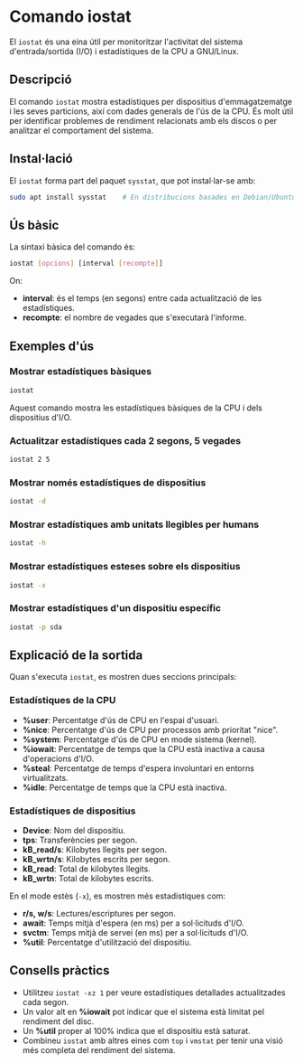# Comando iostat

El `iostat` és una eina útil per monitoritzar l'activitat del sistema d'entrada/sortida (I/O) i estadístiques de la CPU a GNU/Linux.

## Descripció

El comando `iostat` mostra estadístiques per dispositius d'emmagatzematge i les seves particions, així com dades generals de l'ús de la CPU. És molt útil per identificar problemes de rendiment relacionats amb els discos o per analitzar el comportament del sistema.

## Instal·lació

El `iostat` forma part del paquet `sysstat`, que pot instal·lar-se amb:

```bash
sudo apt install sysstat    # En distribucions basades en Debian/Ubuntu
```

## Ús bàsic

La sintaxi bàsica del comando és:

```bash
iostat [opcions] [interval [recompte]]
```

On:

- **interval**: és el temps (en segons) entre cada actualització de les estadístiques.
- **recompte**: el nombre de vegades que s'executarà l'informe.

## Exemples d'ús

### Mostrar estadístiques bàsiques

```bash
iostat
```

Aquest comando mostra les estadístiques bàsiques de la CPU i dels dispositius d'I/O.

### Actualitzar estadístiques cada 2 segons, 5 vegades

```bash
iostat 2 5
```

### Mostrar només estadístiques de dispositius

```bash
iostat -d
```

### Mostrar estadístiques amb unitats llegibles per humans

```bash
iostat -h
```

### Mostrar estadístiques esteses sobre els dispositius

```bash
iostat -x
```

### Mostrar estadístiques d'un dispositiu específic

```bash
iostat -p sda
```

## Explicació de la sortida

Quan s'executa `iostat`, es mostren dues seccions principals:

### Estadístiques de la CPU

- **%user**: Percentatge d'ús de CPU en l'espai d'usuari.
- **%nice**: Percentatge d'ús de CPU per processos amb prioritat "nice".
- **%system**: Percentatge d'ús de CPU en mode sistema (kernel).
- **%iowait**: Percentatge de temps que la CPU està inactiva a causa d'operacions d'I/O.
- **%steal**: Percentatge de temps d'espera involuntari en entorns virtualitzats.
- **%idle**: Percentatge de temps que la CPU està inactiva.

### Estadístiques de dispositius

- **Device**: Nom del dispositiu.
- **tps**: Transferències per segon.
- **kB_read/s**: Kilobytes llegits per segon.
- **kB_wrtn/s**: Kilobytes escrits per segon.
- **kB_read**: Total de kilobytes llegits.
- **kB_wrtn**: Total de kilobytes escrits.

En el mode estès (`-x`), es mostren més estadístiques com:

- **r/s, w/s**: Lectures/escriptures per segon.
- **await**: Temps mitjà d'espera (en ms) per a sol·licituds d'I/O.
- **svctm**: Temps mitjà de servei (en ms) per a sol·licituds d'I/O.
- **%util**: Percentatge d'utilització del dispositiu.

## Consells pràctics

- Utilitzeu `iostat -xz 1` per veure estadístiques detallades actualitzades cada segon.
- Un valor alt en **%iowait** pot indicar que el sistema està limitat pel rendiment del disc.
- Un **%util** proper al 100% indica que el dispositiu està saturat.
- Combineu `iostat` amb altres eines com `top` i `vmstat` per tenir una visió més completa del rendiment del sistema.

